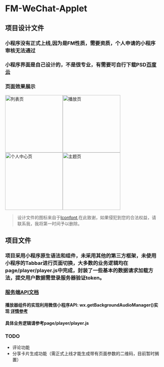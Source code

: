 # FM-WeChat-Applet
## 项目设计文件

### 小程序没有正式上线,因为是FM性质，需要资质，个人申请的小程序审核无法通过

### 小程序界面是自己设计的，不是很专业，有需要可自行下载PSD[百度云](https://pan.baidu.com/s/1436yKdlicTLHxkpUf8SmLA)

### 页面效果展示
<image src="https://ws1.sinaimg.cn/large/a9300052gy1fuwsab73zfj20ku112q6q.jpg" width="187px;" alt="列表页"><image src="https://ws1.sinaimg.cn/large/a9300052gy1fuws8qtibcj20ku112wgb.jpg" width="187px;" alt="播放页"><image src="https://ws1.sinaimg.cn/large/a9300052gy1fuwsaa9rdcj20ku1120vc.jpg" width="187px;" alt="个人中心页"><image src="https://ws1.sinaimg.cn/large/a9300052gy1fuwsaakjgvj20ku112wi4.jpg" width="187px;" alt="主题页">
> 设计文件的图标来自于[Iconfont](http://www.iconfont.cn/),在此致谢，如果侵犯到您的合法权益，请联系我，我将第一时间予以删除。
  
##  项目文件

### 项目采用小程序原生语法和组件，未采用其他的第三方框架，未使用小程序的Tabbar进行页面切换，大多数的业务逻辑均在page/player/player.js中完成，封装了一些基本的数据请求加载方法，提交用户数据需登录服务器验证token。

### [服务端API文档](https://shimo.im/docs/K5p50BheJtsnvEic/) 

#### 播放器组件的实现利用微信小程序API: wx.getBackgroundAudioManager()实现 [详情参考](https://developers.weixin.qq.com/miniprogram/dev/api/getBackgroundAudioManager.html)

#### 具体业务逻辑请参考page/player/player.js

### TODO
+ 评论功能
+ 分享卡片生成功能（需正式上线才能生成带有页面参数的二维码，目前暂时搁置）
